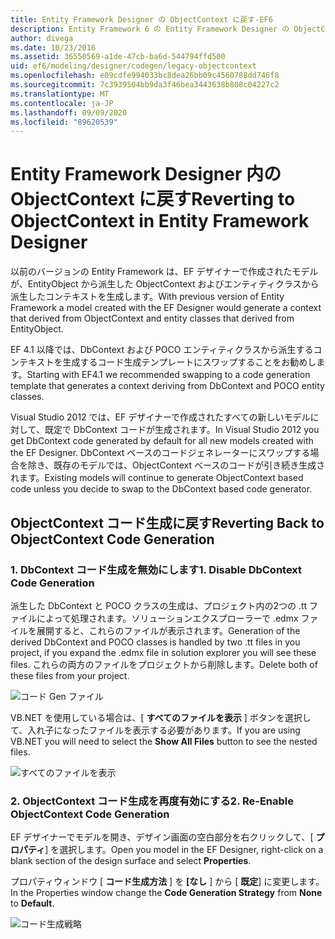 ```yaml
---
title: Entity Framework Designer の ObjectContext に戻す-EF6
description: Entity Framework 6 の Entity Framework Designer の ObjectContext に戻す
author: divega
ms.date: 10/23/2016
ms.assetid: 36550569-a1de-47cb-ba6d-544794ffd500
uid: ef6/modeling/designer/codegen/legacy-objectcontext
ms.openlocfilehash: e09cdfe994033bc8dea26bb09c4560788dd746f8
ms.sourcegitcommit: 7c3939504bb9da3f46bea3443638b808c04227c2
ms.translationtype: MT
ms.contentlocale: ja-JP
ms.lasthandoff: 09/09/2020
ms.locfileid: "89620539"
---
```

# <a name="reverting-to-objectcontext-in-entity-framework-designer"></a><span data-ttu-id="4c9aa-103">Entity Framework Designer 内の ObjectContext に戻す</span><span class="sxs-lookup"><span data-stu-id="4c9aa-103">Reverting to ObjectContext in Entity Framework Designer</span></span>
<span data-ttu-id="4c9aa-104">以前のバージョンの Entity Framework は、EF デザイナーで作成されたモデルが、EntityObject から派生した ObjectContext およびエンティティクラスから派生したコンテキストを生成します。</span><span class="sxs-lookup"><span data-stu-id="4c9aa-104">With previous version of Entity Framework a model created with the EF Designer would generate a context that derived from ObjectContext and entity classes that derived from EntityObject.</span></span>

<span data-ttu-id="4c9aa-105">EF 4.1 以降では、DbContext および POCO エンティティクラスから派生するコンテキストを生成するコード生成テンプレートにスワップすることをお勧めします。</span><span class="sxs-lookup"><span data-stu-id="4c9aa-105">Starting with EF4.1 we recommended swapping to a code generation template that generates a context deriving from DbContext and POCO entity classes.</span></span>

<span data-ttu-id="4c9aa-106">Visual Studio 2012 では、EF デザイナーで作成されたすべての新しいモデルに対して、既定で DbContext コードが生成されます。</span><span class="sxs-lookup"><span data-stu-id="4c9aa-106">In Visual Studio 2012 you get DbContext code generated by default for all new models created with the EF Designer.</span></span> <span data-ttu-id="4c9aa-107">DbContext ベースのコードジェネレーターにスワップする場合を除き、既存のモデルでは、ObjectContext ベースのコードが引き続き生成されます。</span><span class="sxs-lookup"><span data-stu-id="4c9aa-107">Existing models will continue to generate ObjectContext based code unless you decide to swap to the DbContext based code generator.</span></span>

## <a name="reverting-back-to-objectcontext-code-generation"></a><span data-ttu-id="4c9aa-108">ObjectContext コード生成に戻す</span><span class="sxs-lookup"><span data-stu-id="4c9aa-108">Reverting Back to ObjectContext Code Generation</span></span>

### <a name="1-disable-dbcontext-code-generation"></a><span data-ttu-id="4c9aa-109">1. DbContext コード生成を無効にします</span><span class="sxs-lookup"><span data-stu-id="4c9aa-109">1. Disable DbContext Code Generation</span></span>

<span data-ttu-id="4c9aa-110">派生した DbContext と POCO クラスの生成は、プロジェクト内の2つの .tt ファイルによって処理されます。ソリューションエクスプローラーで .edmx ファイルを展開すると、これらのファイルが表示されます。</span><span class="sxs-lookup"><span data-stu-id="4c9aa-110">Generation of the derived DbContext and POCO classes is handled by two .tt files in you project, if you expand the .edmx file in solution explorer you will see these files.</span></span> <span data-ttu-id="4c9aa-111">これらの両方のファイルをプロジェクトから削除します。</span><span class="sxs-lookup"><span data-stu-id="4c9aa-111">Delete both of these files from your project.</span></span>

![コード Gen ファイル](~/ef6/media/codegenfiles.png)

<span data-ttu-id="4c9aa-113">VB.NET を使用している場合は、[ **すべてのファイルを表示** ] ボタンを選択して、入れ子になったファイルを表示する必要があります。</span><span class="sxs-lookup"><span data-stu-id="4c9aa-113">If you are using VB.NET you will need to select the **Show All Files** button to see the nested files.</span></span>

![すべてのファイルを表示](~/ef6/media/showallfiles.png)

### <a name="2-re-enable-objectcontext-code-generation"></a><span data-ttu-id="4c9aa-115">2. ObjectContext コード生成を再度有効にする</span><span class="sxs-lookup"><span data-stu-id="4c9aa-115">2. Re-Enable ObjectContext Code Generation</span></span>

<span data-ttu-id="4c9aa-116">EF デザイナーでモデルを開き、デザイン画面の空白部分を右クリックして、[ **プロパティ**] を選択します。</span><span class="sxs-lookup"><span data-stu-id="4c9aa-116">Open you model in the EF Designer, right-click on a blank section of the design surface and select **Properties**.</span></span>

<span data-ttu-id="4c9aa-117">プロパティウィンドウ [ **コード生成方法** ] を **[なし** ] から [ **既定**] に変更します。</span><span class="sxs-lookup"><span data-stu-id="4c9aa-117">In the Properties window change the **Code Generation Strategy** from **None** to **Default**.</span></span>

![コード生成戦略](~/ef6/media/codegenstrategy.png)
